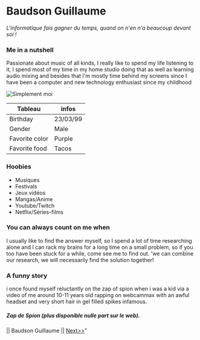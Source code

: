 # Baudson Guillaume
*L'informatique fais gagner du temps, quand on n'en n'a beaucoup devant soi !*

### Me in a nutshell 

Passionate about music of all kinds, I really like to spend my life listening to it, I spend most of my time in my home studio doing that as well as learning audio mixing and besides that I'm mostly time behind my screens since I have been a computer and new technology enthusiast since my childhood

![Simplement moi](https://scontent.fbru3-1.fna.fbcdn.net/v/t1.6435-9/75398228_951046351941279_8913314052789239808_n.jpg?_nc_cat=110&ccb=1-7&_nc_sid=174925&_nc_ohc=9jSDReM6jvAAX9b6sgO&tn=7XODPqmRbXgAX12u&_nc_ht=scontent.fbru3-1.fna&oh=00_AT-3GZLS7JXd4Zf_LTaGDTs7alwX4ycN5aGDzG_5XdiQNw&oe=62E8BB34)

| Tableau | infos |
| --------|--------|
| Birthday | 23/03/99 |
| Gender| Male
| Favorite color | Purple
| Favorite food | Tacos

### Hoobies 

* Musiques
* Festivals 
* Jeux vidéos 
* Mangas/Anime
* Youtube/Twitch
* Netflix/Séries-films 

### You can always count on me when 
I usually like to find the answer myself, so I spend a lot of time researching alone and I can rack my brains for a long time on a small problem, so if you too have been stuck for a while, come see me to find out. 'we can combine our research, we will necessarily find the solution together!

### A funny story
i once found myself reluctantly on the zap of spion when i was a kid via a video of me around 10-11 years old rapping on webcammax with an awful headset and very short hair in gel filled spikes infamous.
##### Zap de Spion (plus disponible nulle part sur le web).

|| Baudson Guillaume || [Next>>](https://github.com/RinaldoBenaccetta/challenge_markdown)"